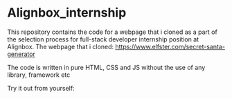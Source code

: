 # Alignbox_internship
This repository contains the code for a webpage that i cloned as a part of the selection process for full-stack developer internship position at Alignbox.
The webpage that i cloned: https://www.elfster.com/secret-santa-generator

The code is written in pure HTML, CSS and JS without the use of any library, framework etc

Try it out from yourself: 
